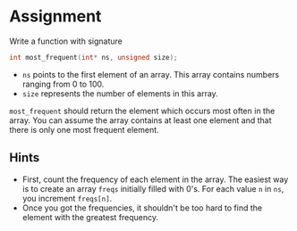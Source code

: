 # Assignment

Write a function with signature

```c++
int most_frequent(int* ns, unsigned size);
```

* `ns` points to the first element of an array. This array contains numbers ranging from 0 to 100.
* `size` represents the number of elements in this array.

`most_frequent` should return the element which occurs most often in the array.
You can assume the array contains at least one element and that
there is only one most frequent element.

## Hints

* First, count the frequency of each element in the array. The easiest
  way is to create an array `freqs` initially filled with 0's. For each value `n` in `ns`,
  you increment `freqs[n]`.
* Once you got the frequencies, it shouldn't be too hard to find
  the element with the greatest frequency.
